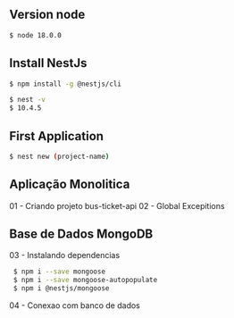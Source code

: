 ## Version node
```bash
$ node 18.0.0
```
## Install NestJs
```bash
$ npm install -g @nestjs/cli
```
```bash
$ nest -v 
$ 10.4.5 
```  
## First Application
```bash
$ nest new (project-name)
```
## Aplicação Monolitica
01 - Criando projeto bus-ticket-api
02 - Global Excepitions
## Base de Dados MongoDB
03 - Instalando dependencias  
```bash
 $ npm i --save mongoose  
 $ npm i --save mongoose-autopopulate
 $ npm i @nestjs/mongoose 
 ```
04 - Conexao com banco de dados
<!-- mongodb+srv://dev:<db_password>@cluster0.tdgdjbj.mongodb.net/?retryWrites=true&w=majority&appName=Cluster0 -->


